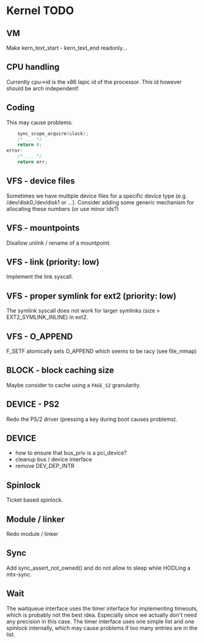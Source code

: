 # Kernel TODO

## VM

Make kern_text_start - kern_text_end readonly...

## CPU handling

Currently cpu->id is the x86 lapic id of the processor. This id however should be arch independent!

## Coding
This may cause problems:
```c
	sync_scope_acquire(&lock);
	/* ... */
	return 0;
error:
	/* ... */
	return err;
```

## VFS - device files

Sometimes we have multiple device files for a specific device type (e.g. /dev/disk0,/dev/disk1 or ...). Consider adding some generic mechanism for allocating these numbers (or use minor ids?)

## VFS - mountpoints

Disallow unlink / rename of a mountpoint.

## VFS - link (priority: low)

Implement the link syscall.

## VFS - proper symlink for ext2 (priority: low)

The symlink syscall does not work for larger symlinks (size > EXT2_SYMLINK_INLINE) in ext2.

## VFS - O_APPEND

F_SETF atomically sets O_APPEND which seems to be racy (see file_mmap)

## BLOCK - block caching size

Maybe consider to cache using a ```PAGE_SZ``` granularity.

## DEVICE - PS2

Redo the PS/2 driver (pressing a key during boot causes problems).

## DEVICE

- how to ensure that bus_priv is a pci_device?
- cleanup bus / device interface
- remove DEV_DEP_INTR

## Spinlock

Ticket based spinlock.

## Module / linker

Redo module / linker

## Sync

Add sync_assert_not_owned() and do not allow to sleep while HODLing a mtx-sync.

## Wait

The waitqueue interface uses the timer interface for implementing timeouts, which is probably not the best idea. Especially since we actually don't need any precision in this case. The timer interface uses one simple list and one spinlock internally, which may cause problems if too many entries are in the list.
